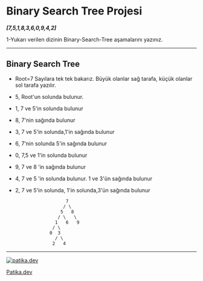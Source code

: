 # Binary Search Tree Projesi 
***[7,5,1,8,3,6,0,9,4,2]***

1-Yukarı verilen dizinin Binary-Search-Tree aşamalarını yazınız.

-----------------------------

## Binary Search Tree

* Root=7 Sayılara tek tek bakarız. Büyük olanlar sağ tarafa, küçük olanlar sol tarafa yazılır.

* 5, Root'un solunda bulunur.

* 1, 7 ve 5'in solunda bulunur

* 8, 7'nin sağında bulunur

* 3, 7 ve 5'in solunda,1'in sağında bulunur

* 6, 7'nin solunda 5'in sağında bulunur

* 0, 7,5 ve 1'in solunda bulunur

* 9, 7 ve 8 'in sağında bulunur

* 4, 7 ve 5 'in solunda bulunur. 1 ve 3'ün sağında bulunur

* 2, 7 ve 5'in solunda, 1'in solunda,3'ün sağında bulunur

```  
                      7
                     / \
                    5   8
                   / \   \
                  1   6   9
                 / \
                0  3
                  / \
                 2   4

```  

-----------------------------------

[![patika.dev](https://media-exp1.licdn.com/dms/image/C4D0BAQG1AL6eXKd-_Q/company-logo_200_200/0/1613159962451?e=2159024400&v=beta&t=QjygYj_usV9_XqZJaudlyix0a0H4ulMorEPsRBfqzG4 "patika.dev")](http://https://media-exp1.licdn.com/dms/image/C4D0BAQG1AL6eXKd-_Q/company-logo_200_200/0/1613159962451?e=2159024400&v=beta&t=QjygYj_usV9_XqZJaudlyix0a0H4ulMorEPsRBfqzG4 "patika.dev")

[Patika.dev](https://www.patika.dev/tr "Patika.dev")